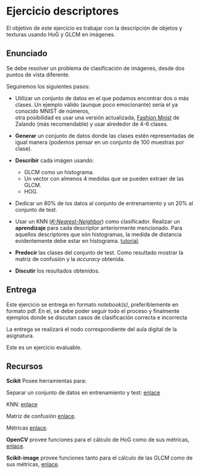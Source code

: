 # Ejercicio descriptores

El objetivo de este ejercicio es trabajar con la descripción de objetos y texturas usando HoG y GLCM en imágenes.


 
## Enunciado

Se debe resolver un problema de clasificación de imágenes, desde dos puntos de vista diferente.

Seguiremos los siguientes pasos:

- Utilizar un conjunto de datos en el que podamos encontrar dos o más clases. Un ejemplo válido (aunque poco emocionante) sería el ya conocido MNIST de números,  
otra posibilidad es usar una versión actualizada, [Fashion Mnist](https://github.com/zalandoresearch/fashion-mnist) de Zalando (más recomendable) y usar alrededor de 4-6 clases.

- **Generar** un conjunto de datos donde las clases estén representadas de igual manera (podemos pensar en un conjunto de 100 muestras por clase).

- **Describir** cada imágen usando:
    - GLCM como un histograma.
    - Un vector con almenos 4 medidas que se pueden extraer de las GLCM.
    - HOG.
    
- Dedicar un 80% de los datos al conjunto de entrenamiento y un 20% al conjunto de test.

- Usar un KNN ([*K-Nearest-Neighbor*](https://scikit-learn.org/stable/modules/neighbors.html#classification)) como clasificador. Realizar un **aprendizaje** para cada descriptor anteriormente mencionado. Para aquellos descriptores que són histogramas, la medida de distancia evidentemente debe estar en histograma. [tutorial](https://towardsdatascience.com/machine-learning-basics-with-the-k-nearest-neighbors-algorithm-6a6e71d01761).

- **Predecir** las clases del conjunto de test. Como resultado mostrar la matriz de confusión y la *accuracy* obtenida.
- **Discutir** los resultados obtenidos.


## Entrega


Este ejercicio se entrega en formato *notebook(s)*, preferiblemente en formato pdf. En el, se debe poder seguir todo el proceso y finalmente ejemplos donde se discutan casos de clasificación correcta e incorrecta

La entrega se realizará el nodo correspondiente del aula digital de la asignatura.


Este es un ejercicio evaluable.

## Recursos

**Scikit** Posee herramientas para:

Separar un conjunto de datos en entrenamiento y test: [enlace](https://scikit-learn.org/stable/modules/generated/sklearn.model_selection.train_test_split.html)

KNN: [enlace](https://scikit-learn.org/stable/modules/generated/sklearn.neighbors.KNeighborsClassifier.html#sklearn.neighbors.KNeighborsClassifier)

Matriz de confusión [enlace](https://scikit-learn.org/stable/modules/generated/sklearn.metrics.confusion_matrix.html#sklearn.metrics.confusion_matrix).

Métricas [enlace](https://scikit-learn.org/stable/modules/classes.html#module-sklearn.metrics).

**OpenCV** provee funciones para el cálculo de HoG como de sus métricas,
[enlace](https://scikit-image.org/docs/dev/auto_examples/features_detection/plot_glcm.html).
 

**Scikit-image** provee funciones tanto para el cálculo de las GLCM como de sus métricas,
[enlace](https://scikit-image.org/docs/dev/auto_examples/features_detection/plot_glcm.html).
 